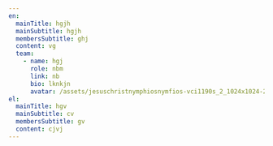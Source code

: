 ```yaml
---
en:
  mainTitle: hgjh
  mainSubtitle: hgjh
  membersSubtitle: ghj
  content: vg
  team:
    - name: hgj
      role: nbm
      link: nb
      bio: lknkjn
      avatar: /assets/jesuschristnymphiosnymfios-vci1190s_2_1024x1024-2x.jpg
el:
  mainTitle: hgv
  mainSubtitle: cv
  membersSubtitle: gv
  content: cjvj
---
```

